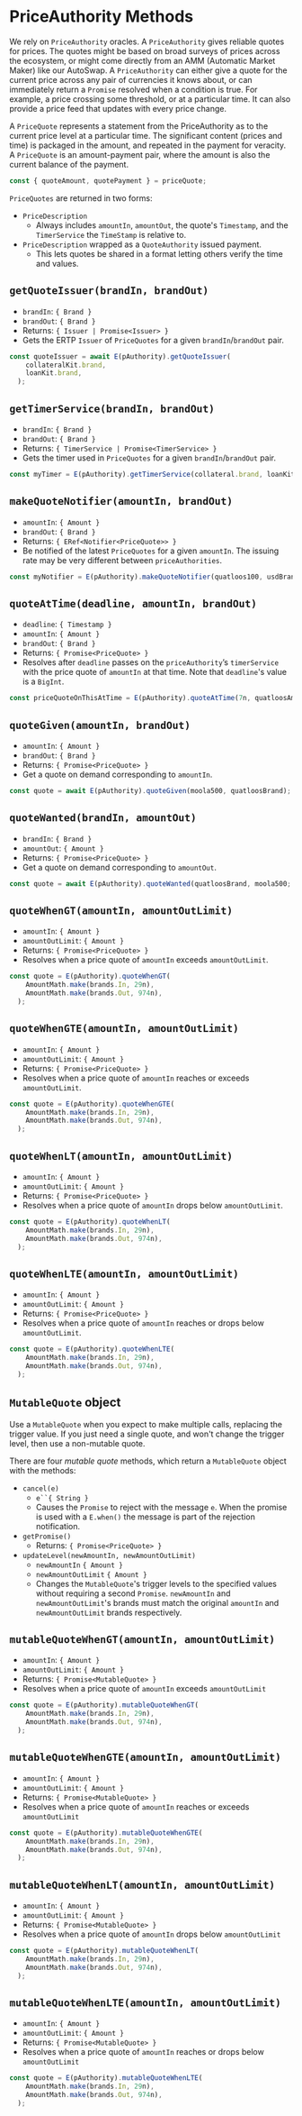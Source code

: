 # PriceAuthority Methods

We rely on `PriceAuthority` oracles. A `PriceAuthority`
gives reliable quotes for prices. The quotes might be based on broad surveys
of prices across the ecosystem, or might come directly from an AMM (Automatic
Market Maker) like our 
AutoSwap. A `PriceAuthority` can either give a quote for the current price 
across any pair of currencies it knows about, or can immediately return a 
`Promise` resolved when a condition is true. For example, a price 
crossing some threshold, or at a particular time. It can also provide a 
price feed that updates with every price change.

A `PriceQuote` represents a statement from the PriceAuthority as to the 
current price level at a particular time. The significant content (prices 
and time) is packaged in the amount, and repeated in the payment for veracity. 
A `PriceQuote` is an amount-payment pair, where the amount is also the current 
balance of the payment.
 
```js
const { quoteAmount, quotePayment } = priceQuote;
```

`PriceQuotes` are returned in two forms: 
- `PriceDescription`
  - Always includes `amountIn`, `amountOut`, the quote's `Timestamp`,
    and the `TimerService` the `TimeStamp` is relative to.
- `PriceDescription` wrapped as a `QuoteAuthority` issued payment. 
  - This lets quotes be shared in a format letting others verify the time and values. 
  
## `getQuoteIssuer(brandIn, brandOut)`
- `brandIn`: `{ Brand }`
- `brandOut`: `{ Brand }`
- Returns: `{ Issuer | Promise<Issuer> }`
- Gets the ERTP `Issuer` of `PriceQuotes` for a given `brandIn`/`brandOut`
  pair. 
```js
const quoteIssuer = await E(pAuthority).getQuoteIssuer(
    collateralKit.brand,
    loanKit.brand,
  );
```  

## `getTimerService(brandIn, brandOut)`
- `brandIn`: `{ Brand }`
- `brandOut`: `{ Brand }`
- Returns: `{ TimerService | Promise<TimerService> }`
- Gets the timer used in `PriceQuotes` for a given `brandIn`/`brandOut` pair. 
```js
const myTimer = E(pAuthority).getTimerService(collateral.brand, loanKit.brand);
```

## `makeQuoteNotifier(amountIn, brandOut)`
- `amountIn`: `{ Amount }`
- `brandOut`: `{ Brand }`
- Returns: `{ ERef<Notifier<PriceQuote>> }`
- Be notified of the latest `PriceQuotes` for a given `amountIn`. The issuing
  rate may be very different between `priceAuthorities`.
```js
const myNotifier = E(pAuthority).makeQuoteNotifier(quatloos100, usdBrand);
```

## `quoteAtTime(deadline, amountIn, brandOut)`
- `deadline`: `{ Timestamp }`
- `amountIn`: `{ Amount }`
- `brandOut`: `{ Brand }`
- Returns: `{ Promise<PriceQuote> }`
- Resolves after `deadline` passes on the `priceAuthority`’s `timerService` with the price 
  quote of `amountIn` at that time. Note that `deadline`'s value is a `BigInt`.
```js
const priceQuoteOnThisAtTime = E(pAuthority).quoteAtTime(7n, quatloosAmount34, usdBrand);
```

## `quoteGiven(amountIn, brandOut)`
- `amountIn`: `{ Amount }`
- `brandOut`: `{ Brand }`
- Returns: `{ Promise<PriceQuote> }`
- Get a quote on demand corresponding to `amountIn`.
```js
const quote = await E(pAuthority).quoteGiven(moola500, quatloosBrand);
```

## `quoteWanted(brandIn, amountOut)`
- `brandIn`: `{ Brand }`
- `amountOut`: `{ Amount }`
- Returns: `{ Promise<PriceQuote> }`
- Get a quote on demand corresponding to `amountOut`.
```js
const quote = await E(pAuthority).quoteWanted(quatloosBrand, moola500;
```

## `quoteWhenGT(amountIn, amountOutLimit)`
- `amountIn`: `{ Amount }`
- `amountOutLimit`: `{ Amount }`
- Returns: `{ Promise<PriceQuote> }`
- Resolves when a price quote of `amountIn` exceeds `amountOutLimit`.
```js
const quote = E(pAuthority).quoteWhenGT(
    AmountMath.make(brands.In, 29n),
    AmountMath.make(brands.Out, 974n),
  );
```

## `quoteWhenGTE(amountIn, amountOutLimit)`
- `amountIn`: `{ Amount }`
- `amountOutLimit`: `{ Amount }`
- Returns: `{ Promise<PriceQuote> }`
- Resolves when a price quote of `amountIn` reaches or exceeds `amountOutLimit`.
```js
const quote = E(pAuthority).quoteWhenGTE(
    AmountMath.make(brands.In, 29n),
    AmountMath.make(brands.Out, 974n),
  );
```

## `quoteWhenLT(amountIn, amountOutLimit)`
- `amountIn`: `{ Amount }`
- `amountOutLimit`: `{ Amount }`
- Returns: `{ Promise<PriceQuote> }`
- Resolves when a price quote of `amountIn` drops below `amountOutLimit`.
```js
const quote = E(pAuthority).quoteWhenLT(
    AmountMath.make(brands.In, 29n),
    AmountMath.make(brands.Out, 974n),
  );
```

## `quoteWhenLTE(amountIn, amountOutLimit)`
- `amountIn`: `{ Amount }`
- `amountOutLimit`: `{ Amount }`
- Returns: `{ Promise<PriceQuote> }`
- Resolves when a price quote of `amountIn` reaches or drops below
  `amountOutLimit`.
```js
const quote = E(pAuthority).quoteWhenLTE(
    AmountMath.make(brands.In, 29n),
    AmountMath.make(brands.Out, 974n),
  );
```
## `MutableQuote` object

Use a `MutableQuote` when you expect to make multiple calls, replacing the trigger
value. If you just need a single quote, and won't change the trigger level, then use
a non-mutable quote.

There are four *mutable quote* methods, which return a `MutableQuote` object with the methods:
- `cancel(e)`
  - `e``{ String }`
  - Causes the `Promise` to reject with the message `e`. When the promise is used with a `E.when()`
    the message is part of the rejection notification. 
- `getPromise()`
  - Returns: `{ Promise<PriceQuote> }`
- `updateLevel(newAmountIn, newAmountOutLimit)`
  - `newAmountIn` `{ Amount }`
  - `newAmountOutLimit` `{ Amount }`
  - Changes the `MutableQuote`'s trigger levels to the specified values without requiring a second `Promise`.
    `newAmountIn` and `newAmountOutLimit`'s brands must match the original `amountIn` and `newAmountOutLimit`
    brands respectively. 
  
## `mutableQuoteWhenGT(amountIn, amountOutLimit)`
- `amountIn`: `{ Amount }`
- `amountOutLimit`: `{ Amount }`
- Returns: `{ Promise<MutableQuote> }`
- Resolves when a price quote of `amountIn` exceeds `amountOutLimit`
```js
const quote = E(pAuthority).mutableQuoteWhenGT(
    AmountMath.make(brands.In, 29n),
    AmountMath.make(brands.Out, 974n),
  );
```
  
## `mutableQuoteWhenGTE(amountIn, amountOutLimit)`
- `amountIn`: `{ Amount }`
- `amountOutLimit`: `{ Amount }`
- Returns: `{ Promise<MutableQuote> }`
- Resolves when a price quote of `amountIn` reaches or exceeds
  `amountOutLimit`
```js
const quote = E(pAuthority).mutableQuoteWhenGTE(
    AmountMath.make(brands.In, 29n),
    AmountMath.make(brands.Out, 974n),
  );
```
  
## `mutableQuoteWhenLT(amountIn, amountOutLimit)`
- `amountIn`: `{ Amount }`
- `amountOutLimit`: `{ Amount }`
- Returns: `{ Promise<MutableQuote> }`
- Resolves when a price quote of `amountIn` drops below
  `amountOutLimit`
```js
const quote = E(pAuthority).mutableQuoteWhenLT(
    AmountMath.make(brands.In, 29n),
    AmountMath.make(brands.Out, 974n),
  );
```

## `mutableQuoteWhenLTE(amountIn, amountOutLimit)`
- `amountIn`: `{ Amount }`
- `amountOutLimit`: `{ Amount }`
- Returns: `{ Promise<MutableQuote> }`
- Resolves when a price quote of `amountIn` reaches or drops below
  `amountOutLimit`
```js
const quote = E(pAuthority).mutableQuoteWhenLTE(
    AmountMath.make(brands.In, 29n),
    AmountMath.make(brands.Out, 974n),
  );
```
